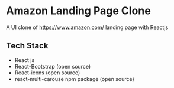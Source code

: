 # Amazon Landing Page Clone

A UI clone of https://www.amazon.com/ landing page with Reactjs

## Tech Stack

- React js
- React-Bootstrap (open source)
- React-icons (open source)
- react-multi-carouse npm package (open source)
